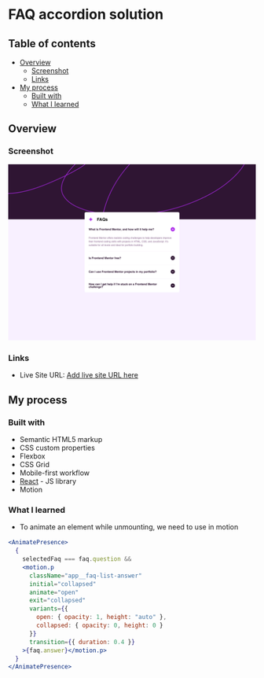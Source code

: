 # FAQ accordion solution

## Table of contents

- [Overview](#overview)
    - [Screenshot](#screenshot)
    - [Links](#links)
- [My process](#my-process)
    - [Built with](#built-with)
    - [What I learned](#what-i-learned)

## Overview

### Screenshot

![](./screenshots/faq_accordion.png)

### Links

- Live Site URL: [Add live site URL here](https://your-live-site-url.com)

## My process

### Built with

- Semantic HTML5 markup
- CSS custom properties
- Flexbox
- CSS Grid
- Mobile-first workflow
- [React](https://reactjs.org/) - JS library
- Motion

### What I learned
- To animate an element while unmounting, we need to use <AnimatePresence> in motion
```jsx
<AnimatePresence>
  {
    selectedFaq === faq.question &&
    <motion.p
      className="app__faq-list-answer"
      initial="collapsed"
      animate="open"
      exit="collapsed"
      variants={{
        open: { opacity: 1, height: "auto" },
        collapsed: { opacity: 0, height: 0 }
      }}
      transition={{ duration: 0.4 }}
    >{faq.answer}</motion.p>
  }
</AnimatePresence>
```

